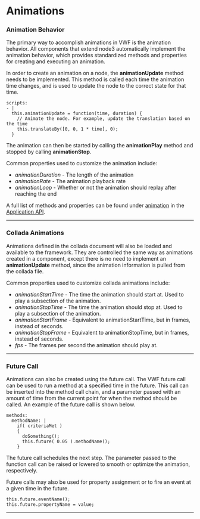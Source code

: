 <a name="animations"></a>

# Animations

### Animation Behavior

The primary way to accomplish animations in VWF is the animation behavior. All components that extend node3 automatically implement the animation behavior, which provides standardized methods and properties for creating and executing an animation. 

In order to create an animation on a node, the **animationUpdate** method needs to be implemented. This method is called each time the animation time changes, and is used to update the node to the correct state for that time.

	scripts:
	- |
	  this.animationUpdate = function(time, duration) {
	    // Animate the node. For example, update the translation based on the time
	    this.translateBy([0, 0, 1 * time], 0);
	  }

The animation can then be started by calling the **animationPlay** method and stopped by calling **animationStop**.

Common properties used to customize the animation include:

* *animationDuration* - The length of the animation
* *animationRate* - The animation playback rate
* *animationLoop* - Whether or not the animation should replay after reaching the end

A full list of methods and properties can be found under [animation](http://demo.virtual.wf/web/docs/jsdoc_cmp/symbols/animation.vwf.html) in the [Application API](#application-api).

-------------------

### Collada Animations

Animations defined in the collada document will also be loaded and available to the framework. They are controlled the same way as animations created in a component, except there is no need to implement an **animationUpdate** method, since the animation information is pulled from the collada file.

Common properties used to customize collada animations include:

* *animationStartTime* - The time the animation should start at. Used to play a subsection of the animation.
* *animationStopTime* - The time the animation should stop at. Used to play a subsection of the animation.
* *animationStartFrame* - Equivalent to animationStartTime, but in frames, instead of seconds.
* *animationStopFrame* - Equivalent to animationStopTime, but in frames, instead of seconds.
* *fps* - The frames per second the animation should play at.

-------------------

### Future Call

Animations can also be created using the future call. The VWF future call can be used to run a method at a specified time in the future. This call can be inserted into the method call chain, and a parameter passed with an amount of time from the current point for when the method should be called. An example of the future call is shown below. 

	methods:
	  methodName: |
	    if( criteriaMet )
	    {
	      doSomething();
	      this.future( 0.05 ).methodName();
        }

The future call schedules the next step. The parameter passed to the function call can be raised or lowered to smooth or optimize the animation, respectively.

Future calls may also be used for property assignment or to fire an event at a given time in the future. 

	this.future.eventName();
	this.future.propertyName = value;

-------------------
